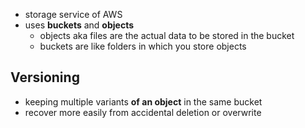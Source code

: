 - storage service of AWS
- uses **buckets** and **objects**
	- objects aka files are the actual data to be stored in the bucket
	- buckets are like folders in which you store  objects

## Versioning
- keeping multiple variants **of an object** in the same bucket
- recover more easily from accidental deletion or overwrite